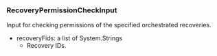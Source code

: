 ### RecoveryPermissionCheckInput
Input for checking permissions of the specified orchestrated recoveries.

- recoveryFids: a list of System.Strings
  - Recovery IDs.
